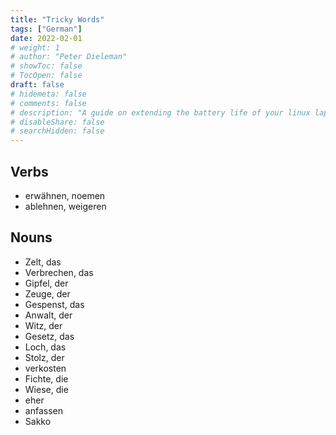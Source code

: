 ```yaml
---
title: "Tricky Words"
tags: ["German"]
date: 2022-02-01
# weight: 1
# author: "Peter Dieleman"
# showToc: false
# TocOpen: false
draft: false
# hidemeta: false
# comments: false
# description: "A guide on extending the battery life of your linux laptop"
# disableShare: false
# searchHidden: false
---
```


## Verbs

- erwähnen, noemen
- ablehnen, weigeren

## Nouns

- Zelt, das
- Verbrechen, das
- Gipfel, der
- Zeuge, der
- Gespenst, das
- Anwalt, der
- Witz, der
- Gesetz, das
- Loch, das
- Stolz, der
- verkosten
- Fichte, die
- Wiese, die
- eher
- anfassen
- Sakko